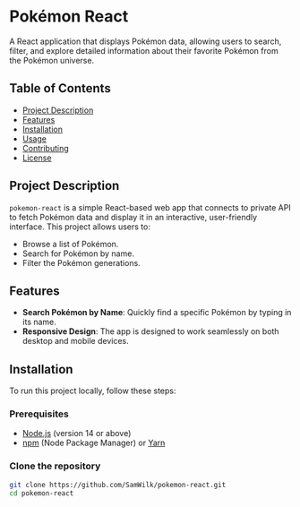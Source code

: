 # Pokémon React

A React application that displays Pokémon data, allowing users to search, filter, and explore detailed information about their favorite Pokémon from the Pokémon universe.

## Table of Contents

- [Project Description](#project-description)
- [Features](#features)
- [Installation](#installation)
- [Usage](#usage)
- [Contributing](#contributing)
- [License](#license)

## Project Description

`pokemon-react` is a simple React-based web app that connects to private API to fetch Pokémon data and display it in an interactive, user-friendly interface. This project allows users to:

- Browse a list of Pokémon.
- Search for Pokémon by name.
- Filter the Pokémon generations.

## Features

- **Search Pokémon by Name**: Quickly find a specific Pokémon by typing in its name.
- **Responsive Design**: The app is designed to work seamlessly on both desktop and mobile devices.

## Installation

To run this project locally, follow these steps:

### Prerequisites

- [Node.js](https://nodejs.org/) (version 14 or above)
- [npm](https://www.npmjs.com/) (Node Package Manager) or [Yarn](https://yarnpkg.com/)

### Clone the repository

```bash
git clone https://github.com/SamWilk/pokemon-react.git
cd pokemon-react
```
